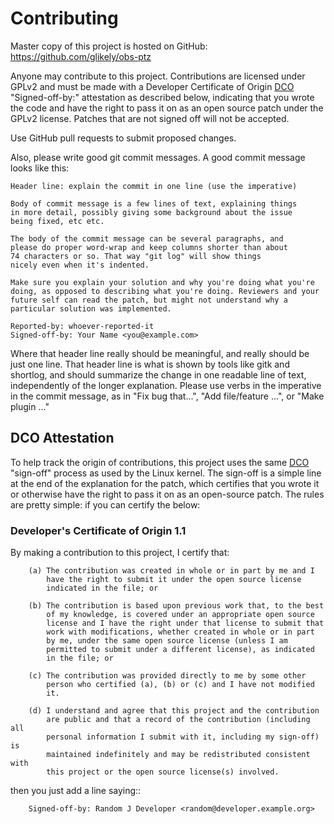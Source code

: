 Contributing
============

Master copy of this project is hosted on GitHub:
https://github.com/glikely/obs-ptz

Anyone may contribute to this project.
Contributions are licensed under GPLv2 and must be made with a Developer
Certificate of Origin [DCO] "Signed-off-by:" attestation as described below,
indicating that you wrote the code and have the right to pass it on as an open
source patch under the GPLv2 license.
Patches that are not signed off will not be accepted.

Use GitHub pull requests to submit proposed changes.

Also, please write good git commit messages. A good commit message looks like this:

```
Header line: explain the commit in one line (use the imperative)

Body of commit message is a few lines of text, explaining things
in more detail, possibly giving some background about the issue
being fixed, etc etc.

The body of the commit message can be several paragraphs, and
please do proper word-wrap and keep columns shorter than about
74 characters or so. That way "git log" will show things
nicely even when it's indented.

Make sure you explain your solution and why you're doing what you're
doing, as opposed to describing what you're doing. Reviewers and your
future self can read the patch, but might not understand why a
particular solution was implemented.

Reported-by: whoever-reported-it
Signed-off-by: Your Name <you@example.com>
```

Where that header line really should be meaningful, and really should be just
one line. That header line is what is shown by tools like gitk and shortlog,
and should summarize the change in one readable line of text, independently of
the longer explanation. Please use verbs in the imperative in the commit
message, as in "Fix bug that...", "Add file/feature ...", or "Make plugin ..."

DCO Attestation
---------------

To help track the origin of contributions, this project uses the same
[DCO] "sign-off" process as used by the Linux kernel.
The sign-off is a simple line at the end of the explanation for the
patch, which certifies that you wrote it or otherwise have the right to
pass it on as an open-source patch.
The rules are pretty simple: if you can certify the below:

### Developer's Certificate of Origin 1.1

By making a contribution to this project, I certify that:

        (a) The contribution was created in whole or in part by me and I
            have the right to submit it under the open source license
            indicated in the file; or

        (b) The contribution is based upon previous work that, to the best
            of my knowledge, is covered under an appropriate open source
            license and I have the right under that license to submit that
            work with modifications, whether created in whole or in part
            by me, under the same open source license (unless I am
            permitted to submit under a different license), as indicated
            in the file; or

        (c) The contribution was provided directly to me by some other
            person who certified (a), (b) or (c) and I have not modified
            it.

        (d) I understand and agree that this project and the contribution
            are public and that a record of the contribution (including all
            personal information I submit with it, including my sign-off) is
            maintained indefinitely and may be redistributed consistent with
            this project or the open source license(s) involved.

then you just add a line saying::

        Signed-off-by: Random J Developer <random@developer.example.org>

[DCO]: https://developercertificate.org/
